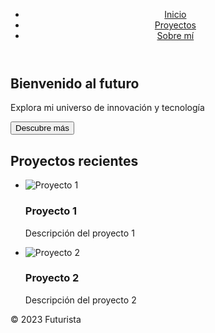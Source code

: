 <!DOCTYPE html>
<html lang="es">
<head>
  <meta charset="UTF-8">
  <meta name="viewport" content="width=device-width, initial-scale=1.0">
  <title>Futurista</title>
  <link rel="stylesheet" href="styles.css">
</head>
<body>
  <header>
    <nav>
      <ul>
        <li><a href="#">Inicio</a></li>
        <li><a href="#">Proyectos</a></li>
        <li><a href="#">Sobre mí</a></li>
      </ul>
    </nav>
  </header>
  <main>
    <section class="hero">
      <h1>Bienvenido al futuro</h1>
      <p>Explora mi universo de innovación y tecnología</p>
      <button>Descubre más</button>
    </section>
    <section class="proyectos">
      <h2>Proyectos recientes</h2>
      <ul>
        <li>
          <img src="img/proyecto1.jpg" alt="Proyecto 1">
          <h3>Proyecto 1</h3>
          <p>Descripción del proyecto 1</p>
        </li>
        <li>
          <img src="img/proyecto2.jpg" alt="Proyecto 2">
          <h3>Proyecto 2</h3>
          <p>Descripción del proyecto 2</p>
        </li>
      </ul>
    </section>
  </main>
  <footer>
    <p>&copy; 2023 Futurista</p>
  </footer>
  <script src="script.js"></script>
</body>
</html> 